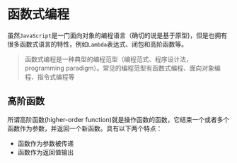 # 函数式编程

虽然`JavaScript`是一门面向对象的编程语言（确切的说是基于原型)，但是也拥有很多函数式语言的特性，例如`Lambda`表达式、闭包和高阶函数等。

> 函数式编程是一种典型的编程范型（编程范式、程序设计法，programming paradigm）。常见的编程范型有函数式编程、面向对象编程、指令式编程等

## 高阶函数

所谓高阶函数(higher-order function)就是操作函数的函数，它结束一个或者多个函数作为参数，并返回一个新函数。具有以下两个特点：

* 函数作为参数被传递
* 函数作为返回值输出
